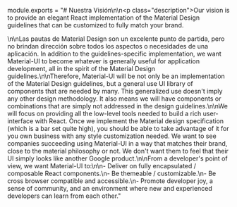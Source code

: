 module.exports = "# Nuestra Visión\n\n<p class=\"description\">Our vision is to provide an elegant React implementation of the Material Design guidelines that can be customized to fully match your brand.</p>\n\nLas pautas de Material Design son un excelente punto de partida, pero no brindan dirección sobre todos los aspectos o necesidades de una aplicación. In addition to the guidelines-specific implementation, we want Material-UI to become whatever is generally useful for application development, all in the spirit of the Material Design guidelines.\n\nTherefore, Material-UI will be not only be an implementation of the Material Design guidelines, but a general use UI library of components that are needed by many. This generalized use doesn't imply any other design methodology. It also means we will have components or combinations that are simply not addressed in the design guidelines.\n\nWe will focus on providing all the low-level tools needed to build a rich user-interface with React. Once we implement the Material design specification (which is a bar set quite high), you should be able to take advantage of it for you own business with any style customization needed. We want to see companies succeeding using Material-UI in a way that matches their brand, close to the material philosophy or not. We don't want them to feel that their UI simply looks like another Google product.\n\nFrom a developer's point of view, we want Material-UI to:\n\n- Deliver on fully encapsulated / composable React components.\n- Be themeable / customizable.\n- Be cross browser compatible and accessible.\n- Promote developer joy, a sense of community, and an environment where new and experienced developers can learn from each other."